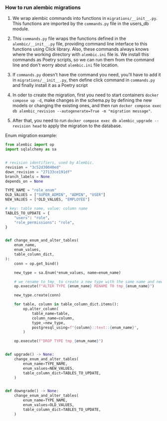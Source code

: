 ### How to run alembic migrations

1. We wrap alembic commands into functions in `migrations/__init__.py`. This functions are imported by the `commands.py` file in the users_db module. 

2. This `commands.py` file wraps the functions defined in the `alembic/__init__.py` file, providing command   line interface to this functions using Click library. Also, these commands always knows where the working directory with `alembic.ini` file is. We install this commands as Poetry scripts, so we can run them from the command line and don't worry about `alembic.ini` file location.

3. If `commands.py` doesn't have the command you need, you'll have to add it in `migrations/__init__.py`, then define click command in `commands.py` and finally install it as a Poetry script

4. In oder to create the migration, first you need to start containers `docker compose up -d`, make changes in the schema.py by defining the new models or changing the existing ones, and then run `docker compose exec db alembic_revision --autogenerate=True -m "migration message"`.

5. After that, you need to run `docker compose exec db alembic_upgrade --revision head` to apply the migration to the database.


Enum migration example:
```python
from alembic import op
import sqlalchemy as sa


# revision identifiers, used by Alembic.
revision = "3c52d30040ed"
down_revision = "27133ce191df"
branch_labels = None
depends_on = None

TYPE_NAME = "role_enum"
OLD_VALUES = ["SUPER_ADMIN", "ADMIN", "USER"]
NEW_VALUES = [*OLD_VALUES, "EMPLOYEE"]

# key: table name, value: column name
TABLES_TO_UPDATE = {
    "users": "role",
    "role_permissions": "role",
}


def change_enum_and_alter_tables(
    enum_name,
    enum_values,
    table_column_dict,
):
    conn = op.get_bind()

    new_type = sa.Enum(*enum_values, name=enum_name)

    # we rename to tmp_ to create a new type with the same name and new values
    op.execute(f"ALTER TYPE {enum_name} RENAME TO tmp_{enum_name}")

    new_type.create(conn)

    for table, column in table_column_dict.items():
        op.alter_column(
            table_name=table,
            column_name=column,
            type_=new_type,
            postgresql_using=f"{column}::text::{enum_name}",
        )

    op.execute(f"DROP TYPE tmp_{enum_name}")


def upgrade() -> None:
    change_enum_and_alter_tables(
        enum_name=TYPE_NAME,
        enum_values=NEW_VALUES,
        table_column_dict=TABLES_TO_UPDATE,
    )


def downgrade() -> None:
    change_enum_and_alter_tables(
        enum_name=TYPE_NAME,
        enum_values=OLD_VALUES,
        table_column_dict=TABLES_TO_UPDATE,
    )
```